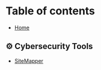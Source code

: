 # Table of contents

* [Home](README.md)

## ⚙ Cybersecurity Tools

* [SiteMapper](cybersecurity-tools/sitemapper.md)
